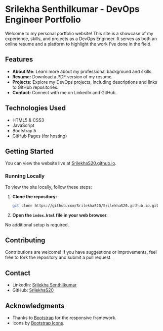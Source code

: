 # Srilekha Senthilkumar - DevOps Engineer Portfolio

Welcome to my personal portfolio website! This site is a showcase of my experience, skills, and projects as a DevOps Engineer. It serves as both an online resume and a platform to highlight the work I've done in the field.

## Features

- **About Me:** Learn more about my professional background and skills.
- **Resume:** Download a PDF version of my resume.
- **Projects:** Explore my DevOps projects, including descriptions and links to GitHub repositories.
- **Contact:** Connect with me on LinkedIn and GitHub.

## Technologies Used

- HTML5 & CSS3
- JavaScript
- Bootstrap 5
- GitHub Pages (for hosting)

## Getting Started

You can view the website live at [SrilekhaS20.github.io](https://SrilekhaS20.github.io).

### Running Locally

To view the site locally, follow these steps:

1. **Clone the repository:**

    ```bash
    git clone https://github.com/SrilekhaS20/SrilekhaS20.github.io.git
    ```

2. **Open the `index.html` file in your web browser.**

No additional setup is required.

## Contributing

Contributions are welcome! If you have suggestions or improvements, feel free to fork the repository and submit a pull request.

## Contact

- LinkedIn: [Srilekha Senthilkumar](www.linkedin.com/in/srilekha-senthilkumar)
- GitHub: [SrilekhaS20](https://github.com/SrilekhaS20)

## Acknowledgments

- Thanks to [Bootstrap](https://getbootstrap.com/) for the responsive framework.
- Icons by [Bootstrap Icons](https://icons.getbootstrap.com/).
